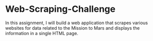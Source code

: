 # Web-Scraping-Challenge
In this assignment, I will build a web application that scrapes various websites for data related to the Mission to Mars and displays the information in a single HTML page.
